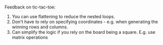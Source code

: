 Feedback on tic-tac-toe:
1. You can use flattening to reduce the nested loops.
2. Don't have to rely on specifying coordinates - e.g. when generating the winning rows and columns.
3. Can simplify the logic if you rely on the board being a square.
    E.g. use matrix operations

